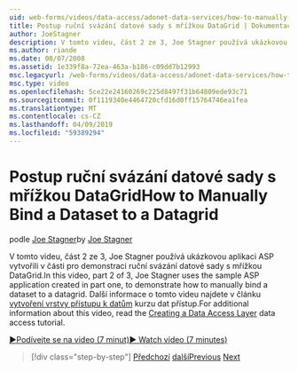 ```yaml
---
uid: web-forms/videos/data-access/adonet-data-services/how-to-manually-bind-a-dataset-to-a-datagrid
title: Postup ruční svázání datové sady s mřížkou DataGrid | Dokumentace Microsoftu
author: JoeStagner
description: V tomto videu, část 2 ze 3, Joe Stagner používá ukázkovou aplikaci ASP vytvořili v části pro demonstraci ruční svázání datové sady s mřížkou DataGrid. Pro...
ms.author: riande
ms.date: 08/07/2008
ms.assetid: 1e339f8a-72ea-463a-b186-c09dd7b12993
msc.legacyurl: /web-forms/videos/data-access/adonet-data-services/how-to-manually-bind-a-dataset-to-a-datagrid
msc.type: video
ms.openlocfilehash: 5ce22e24160269c225d8497f31b64809ede93c71
ms.sourcegitcommit: 0f1119340e4464720cfd16d0ff15764746ea1fea
ms.translationtype: MT
ms.contentlocale: cs-CZ
ms.lasthandoff: 04/09/2019
ms.locfileid: "59389294"
---
```

# <a name="how-to-manually-bind-a-dataset-to-a-datagrid"></a><span data-ttu-id="0b428-104">Postup ruční svázání datové sady s mřížkou DataGrid</span><span class="sxs-lookup"><span data-stu-id="0b428-104">How to Manually Bind a Dataset to a Datagrid</span></span>

<span data-ttu-id="0b428-105">podle [Joe Stagner](https://github.com/JoeStagner)</span><span class="sxs-lookup"><span data-stu-id="0b428-105">by [Joe Stagner](https://github.com/JoeStagner)</span></span>

<span data-ttu-id="0b428-106">V tomto videu, část 2 ze 3, Joe Stagner používá ukázkovou aplikaci ASP vytvořili v části pro demonstraci ruční svázání datové sady s mřížkou DataGrid.</span><span class="sxs-lookup"><span data-stu-id="0b428-106">In this video, part 2 of 3, Joe Stagner uses the sample ASP application created in part one, to demonstrate how to manually bind a dataset to a datagrid.</span></span> <span data-ttu-id="0b428-107">Další informace o tomto videu najdete v článku [vytvoření vrstvy přístupu k datům](../../../overview/data-access/introduction/creating-a-data-access-layer-vb.md) kurzu dat přístup.</span><span class="sxs-lookup"><span data-stu-id="0b428-107">For additional information about this video, read the [Creating a Data Access Layer](../../../overview/data-access/introduction/creating-a-data-access-layer-vb.md) data access tutorial.</span></span>

[<span data-ttu-id="0b428-108">&#9654;Podívejte se na video (7 minut)</span><span class="sxs-lookup"><span data-stu-id="0b428-108">&#9654; Watch video (7 minutes)</span></span>](https://channel9.msdn.com/Blogs/ASP-NET-Site-Videos/how-to-manually-bind-a-dataset-to-a-datagrid)

> [!div class="step-by-step"]
> <span data-ttu-id="0b428-109">[Předchozí](data-access-layers-in-aspnet-applications.md)
> [další](how-to-work-with-datasets-and-filters-from-an-asp-application.md)</span><span class="sxs-lookup"><span data-stu-id="0b428-109">[Previous](data-access-layers-in-aspnet-applications.md)
[Next](how-to-work-with-datasets-and-filters-from-an-asp-application.md)</span></span>
